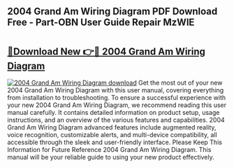 ## 2004 Grand Am Wiring Diagram PDF Download Free - Part-OBN User Guide Repair MzWlE

# <h2><a href="http://dfpnnj.blite.top/?on=2004+Grand+Am+Wiring+Diagram">🔗Download New 👉🔴 2004 Grand Am Wiring Diagram</a></h2>

[![2004 Grand Am Wiring Diagram download](https://i.imgur.com/lujVjoI.png)](http://dfpnnj.blite.top/?on=2004+Grand+Am+Wiring+Diagram)
Get the most out of your new 2004 Grand Am Wiring Diagram with this user manual, covering everything from installation to troubleshooting. To ensure a successful experience with your new 2004 Grand Am Wiring Diagram, we recommend reading this user manual carefully. It contains detailed information on product setup, usage instructions, and an overview of the various features and capabilities. 2004 Grand Am Wiring Diagram advanced features include augmented reality, voice recognition, customizable alerts, and multi-device compatibility, all accessible through the sleek and user-friendly interface. Please Keep This Information for Future Reference 2004 Grand Am Wiring Diagram. This manual will be your reliable guide to using your new product effectively.
